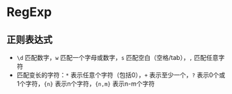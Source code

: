 # RegExp

## 正则表达式

* `\d` 匹配数字，`w` 匹配一个字母或数字，`s` 匹配空白（空格/tab），`,` 匹配任意字符
* 匹配变长的字符：`*` 表示任意个字符（包括0），`+` 表示至少一个，`?` 表示0个或1个字符，`{n}` 表示n个字符，`{n,m}` 表示n-m个字符
